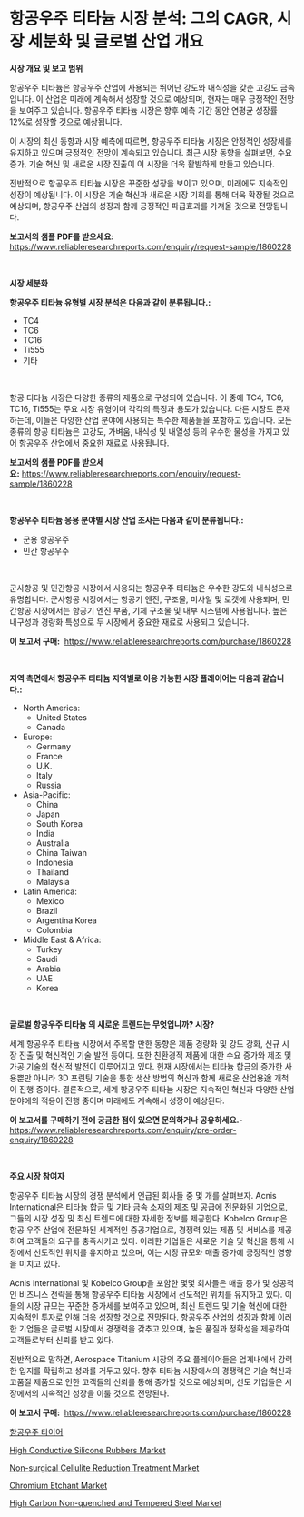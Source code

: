 <p><h1>항공우주 티타늄 시장 분석: 그의 CAGR, 시장 세분화 및 글로벌 산업 개요</h1></p><p><strong>시장 개요 및 보고 범위</strong></p>
<p><p>항공우주 티타늄은 항공우주 산업에 사용되는 뛰어난 강도와 내식성을 갖춘 고강도 금속입니다. 이 산업은 미래에 계속해서 성장할 것으로 예상되며, 현재는 매우 긍정적인 전망을 보여주고 있습니다. 항공우주 티타늄 시장은 향후 예측 기간 동안 연평균 성장률 12%로 성장할 것으로 예상됩니다.</p><p>이 시장의 최신 동향과 시장 예측에 따르면, 항공우주 티타늄 시장은 안정적인 성장세를 유지하고 있으며 긍정적인 전망이 계속되고 있습니다. 최근 시장 동향을 살펴보면, 수요 증가, 기술 혁신 및 새로운 시장 진출이 이 시장을 더욱 활발하게 만들고 있습니다.</p><p>전반적으로 항공우주 티타늄 시장은 꾸준한 성장을 보이고 있으며, 미래에도 지속적인 성장이 예상됩니다. 이 시장은 기술 혁신과 새로운 시장 기회를 통해 더욱 확장될 것으로 예상되며, 항공우주 산업의 성장과 함께 긍정적인 파급효과를 가져올 것으로 전망됩니다.</p></p>
<p><strong>보고서의 샘플 PDF를 받으세요:</strong> <a href="https://www.reliableresearchreports.com/enquiry/request-sample/1860228">https://www.reliableresearchreports.com/enquiry/request-sample/1860228</a></p>
<p>&nbsp;</p>
<p><strong>시장 세분화</strong></p>
<p><strong>항공우주 티타늄 유형별 시장 분석은 다음과 같이 분류됩니다.:</strong></p>
<p><ul><li>TC4</li><li>TC6</li><li>TC16</li><li>Ti555</li><li>기타</li></ul></p>
<p>&nbsp;</p>
<p><p>항공 티타늄 시장은 다양한 종류의 제품으로 구성되어 있습니다. 이 중에 TC4, TC6, TC16, Ti555는 주요 시장 유형이며 각각의 특징과 용도가 있습니다. 다른 시장도 존재하는데, 이들은 다양한 산업 분야에 사용되는 특수한 제품들을 포함하고 있습니다. 모든 종류의 항공 티타늄은 고강도, 가벼움, 내식성 및 내열성 등의 우수한 물성을 가지고 있어 항공우주 산업에서 중요한 재료로 사용됩니다.</p></p>
<p><strong>보고서의 샘플 PDF를 받으세요:</strong>&nbsp;<a href="https://www.reliableresearchreports.com/enquiry/request-sample/1860228">https://www.reliableresearchreports.com/enquiry/request-sample/1860228</a></p>
<p>&nbsp;</p>
<p><strong> 항공우주 티타늄 응용 분야별 시장 산업 조사는 다음과 같이 분류됩니다.:</strong></p>
<p><ul><li>군용 항공우주</li><li>민간 항공우주</li></ul></p>
<p>&nbsp;</p>
<p><p>군사항공 및 민간항공 시장에서 사용되는 항공우주 티타늄은 우수한 강도와 내식성으로 유명합니다. 군사항공 시장에서는 항공기 엔진, 구조물, 미사일 및 로켓에 사용되며, 민간항공 시장에서는 항공기 엔진 부품, 기체 구조물 및 내부 시스템에 사용됩니다. 높은 내구성과 경량화 특성으로 두 시장에서 중요한 재료로 사용되고 있습니다.</p></p>
<p><strong>이 보고서 구매:</strong>&nbsp; <a href="https://www.reliableresearchreports.com/purchase/1860228">https://www.reliableresearchreports.com/purchase/1860228</a></p>
<p>&nbsp;</p>
<p><strong>지역 측면에서 항공우주 티타늄 지역별로 이용 가능한 시장 플레이어는 다음과 같습니다.:</strong></p>
<p><ul>
    <li>
        North America:
        <ul>
            <li>United States</li>
            <li>Canada</li>
        </ul>
    </li>
    <li>
        Europe:
        <ul>
            <li>Germany</li>
            <li>France</li>
            <li>U.K.</li>
            <li>Italy</li>
            <li>Russia</li>
        </ul>
    </li>
    <li>
        Asia-Pacific:
        <ul>
            <li>China</li>
            <li>Japan</li>
            <li>South Korea</li>
            <li>India</li>
            <li>Australia</li>
            <li>China Taiwan</li>
            <li>Indonesia</li>
            <li>Thailand</li>
            <li>Malaysia</li>
        </ul>
    </li>
    <li>
        Latin America:
        <ul>
            <li>Mexico</li>
            <li>Brazil</li>
            <li>Argentina Korea</li>
            <li>Colombia</li>
        </ul>
    </li>
    <li>
        Middle East & Africa:
        <ul>
            <li>Turkey</li>
            <li>Saudi</li>
            <li>Arabia</li>
            <li>UAE</li>
            <li>Korea</li>
        </ul>
    </li>
    </ul></p>
<p>&nbsp;</p>
<p><strong>글로벌 항공우주 티타늄 의 새로운 트렌드는 무엇입니까? 시장?</strong></p>
<p><p>세계 항공우주 티타늄 시장에서 주목할 만한 동향은 제품 경량화 및 강도 강화, 신규 시장 진출 및 혁신적인 기술 발전 등이다. 또한 친환경적 제품에 대한 수요 증가와 제조 및 가공 기술의 혁신적 발전이 이루어지고 있다. 현재 시장에서는 티타늄 합금의 증가한 사용뿐만 아니라 3D 프린팅 기술을 통한 생산 방법의 혁신과 함께 새로운 산업용途 개척이 진행 중이다. 결론적으로, 세계 항공우주 티타늄 시장은 지속적인 혁신과 다양한 산업 분야에의 적용이 진행 중이며 미래에도 계속해서 성장이 예상된다.</p></p>
<p><strong>이 보고서를 구매하기 전에 궁금한 점이 있으면 문의하거나 공유하세요.</strong>- <a href="https://www.reliableresearchreports.com/enquiry/pre-order-enquiry/1860228">https://www.reliableresearchreports.com/enquiry/pre-order-enquiry/1860228</a></p>
<p>&nbsp;</p>
<p><strong>주요 시장 참여자</strong></p>
<p><p>항공우주 티타늄 시장의 경쟁 분석에서 언급된 회사들 중 몇 개를 살펴보자. Acnis International은 티타늄 합금 및 기타 금속 소재의 제조 및 공급에 전문화된 기업으로, 그들의 시장 성장 및 최신 트렌드에 대한 자세한 정보를 제공한다. Kobelco Group은 항공 우주 산업에 전문화된 세계적인 중공기업으로, 경쟁력 있는 제품 및 서비스를 제공하여 고객들의 요구를 충족시키고 있다. 이러한 기업들은 새로운 기술 및 혁신을 통해 시장에서 선도적인 위치를 유지하고 있으며, 이는 시장 규모와 매출 증가에 긍정적인 영향을 미치고 있다.</p><p>Acnis International 및 Kobelco Group을 포함한 몇몇 회사들은 매출 증가 및 성공적인 비즈니스 전략을 통해 항공우주 티타늄 시장에서 선도적인 위치를 유지하고 있다. 이들의 시장 규모는 꾸준한 증가세를 보여주고 있으며, 최신 트렌드 및 기술 혁신에 대한 지속적인 투자로 인해 더욱 성장할 것으로 전망된다. 항공우주 산업의 성장과 함께 이러한 기업들은 글로벌 시장에서 경쟁력을 갖추고 있으며, 높은 품질과 정확성을 제공하여 고객들로부터 신뢰를 받고 있다.</p><p>전반적으로 말하면, Aerospace Titanium 시장의 주요 플레이어들은 업계내에서 강력한 입지를 확립하고 성과를 거두고 있다. 향후 티타늄 시장에서의 경쟁력은 기술 혁신과 고품질 제품으로 인한 고객들의 신뢰를 통해 증가할 것으로 예상되며, 선도 기업들은 시장에서의 지속적인 성장을 이룰 것으로 전망된다.</p></p>
<p><strong>이 보고서 구매:</strong>&nbsp;&nbsp;<a href="https://www.reliableresearchreports.com/purchase/1860228">https://www.reliableresearchreports.com/purchase/1860228</a></p>
<p><p><a href="https://github.com/vss5505pa7z1p/Market-Research-Report-List-1/blob/main/7480229192683.md">항공우주 타이어</a></p><p><a href="https://issuu.com/reportprime-2/docs/high-conductive-silicone-rubbers-market-size-2030.">High Conductive Silicone Rubbers Market</a></p><p><a href="https://cat-emmental-94b.notion.site/Non-surgical-Cellulite-Reduction-Treatment-Market-Size-and-Examines-its-Market-Scope-with-a-Primar-83a320e3169048dcb1c90bb01c7e39f4">Non-surgical Cellulite Reduction Treatment Market</a></p><p><a href="https://github.com/sofayahoo2023/Market-Research-Report-List-3/blob/main/chromium-etchant-market.md">Chromium Etchant Market</a></p><p><a href="https://issuu.com/reportprime-2/docs/high-carbon-non-quenched-and-tempered-steel-market">High Carbon Non-quenched and Tempered Steel Market</a></p></p>

